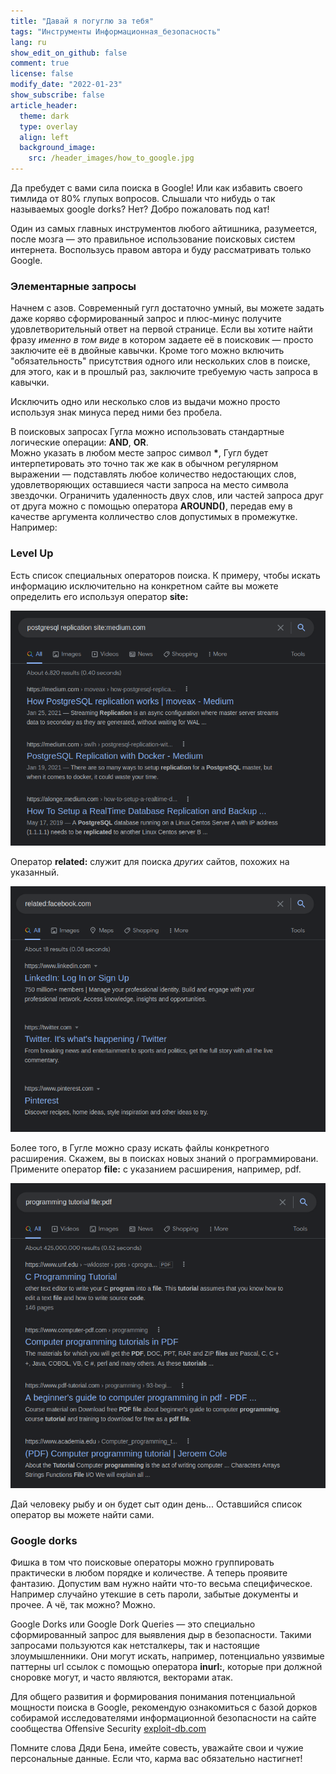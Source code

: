 ```yaml
---
title: "Давай я погуглю за тебя"
tags: "Инструменты Информационная_безопасность"
lang: ru
show_edit_on_github: false
comment: true
license: false
modify_date: "2022-01-23"
show_subscribe: false
article_header:
  theme: dark
  type: overlay
  align: left
  background_image:
    src: /header_images/how_to_google.jpg
---
```


Да пребудет с вами сила поиска в Google! Или как избавить своего тимлида от 80% глупых вопросов. Слышали что нибудь о так называемых google dorks? Нет? Добро пожаловать под кат!

<!--more-->

Один из самых главных инструментов любого айтишника, разумеется, после мозга — это правильное использование поисковых систем интернета.
Воспользусь правом автора и буду рассматривать только Google.

### Элементарные запросы

Начнем с азов. Современный гугл достаточно умный, вы можете задать даже коряво сформированный запрос и плюс-минус получите удовлетворительный ответ на первой странице. Если вы хотите найти фразу *именно в том виде* в котором задаете её в поисковик — просто заключите её в двойные кавычки. Кроме того можно включить "обязательность" присутствия одного или нескольких слов в поиске, для этого, как и в прошлый раз, заключите требуемую часть запроса в кавычки.

Исключить одно или несколько слов из выдачи можно просто используя знак минуса перед ними без пробела. 

В поисковых запросах Гугла можно использовать стандартные логические операции: **AND**, **OR**.  
Можно указать в любом месте запрос символ **\***, Гугл будет интерпетировать это точно так же как в обычном регулярном выражении — подставлять любое количество недостающих слов, удовлетворяющих оставшиеся части запроса на место символа звездочки. Ограничить удаленность двух слов, или частей запроса друг от друга можно с помощью оператора **AROUND()**, передав ему в качестве аргумента колличество слов допустимых в промежутке. Например:


### Level Up

Есть список специальных операторов поиска. К примеру, чтобы искать информацию исключительно на конкретном сайте вы можете определить его используя оператор **site:**

![search medium for postgres replication](/images/site_google_operator.png)

Оператор **related:** служит для поиска *других* сайтов, похожих на указанный. 

![search other social networks](/images/related_google_operator.png)

Более того, в Гугле можно сразу искать файлы конкретного расширения. Скажем, вы в поисках новых знаний о программировани. Примените оператор **file:** с указанием расширения, например, pdf.

![search for pdf books](/images/file_google_operator.png)

Дай человеку рыбу и он будет сыт один день... Оставшийся список оператор вы можете найти сами.

### Google dorks 

Фишка в том что поисковые операторы можно группировать практически в любом порядке и количестве. А теперь проявите фантазию. Допустим вам нужно найти что-то весьма специфическое. Например случайно утекшие в сеть пароли, забытые документы и прочее. А чё, так можно? Можно. 

Google Dorks или Google Dork Queries — это специально сформированный запрос для выявления дыр в безопасности. Такими запросами пользуются как нетсталкеры, так и настоящие злоумышленники. Они могут искать, например, потенциально уязвимые паттерны url ссылок с помощью оператора **inurl:**, которые при должной сноровке могут, и часто являются, векторами атак. 

Для общего развития и формирования понимания потенциальной мощности поиска в Google, рекомендую ознакомиться с базой дорков собирамой исследователями информационной безопасности на сайте сообщества Offensive Security [exploit-db.com](https://www.exploit-db.com/google-hacking-database)

Помните слова Дяди Бена, имейте совесть, уважайте свои и чужие персональные данные. Если что, карма вас обязательно настигнет! 




